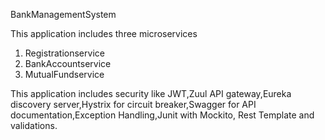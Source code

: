 BankManagementSystem

This application includes three microservices
1. Registrationservice 
2. BankAccountservice
3. MutualFundservice

This application includes security like JWT,Zuul API gateway,Eureka discovery server,Hystrix for circuit breaker,Swagger for API documentation,Exception Handling,Junit with Mockito,
Rest Template and validations.
